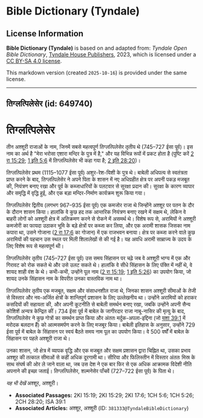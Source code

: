 # Bible Dictionary (Tyndale)

## License Information

**Bible Dictionary (Tyndale)** is based on and adapted from: _Tyndale Open Bible Dictionary_, [Tyndale House Publishers](https://tyndaleopenresources.com/), 2023, which is licensed under a [CC BY-SA 4.0 license](https://creativecommons.org/licenses/by-sa/4.0/legalcode.en).

This markdown version (created `2025-10-16`) is provided under the same license.



--------------------------------

## तिग्लत्पिलेसेर (id: 649740)

तिग्लत्पिलेसेर
==============

तीन अश्शूरी राजाओं के नाम, जिनमें सबसे महत्वपूर्ण तिग्लत्पिलेसेर तृतीय थे (745–727 ईसा पूर्व)। इस नाम का अर्थ है "मेरा भरोसा एशारा मन्दिर के पुत्र में है," और यह विभिन्न रूपों में प्रकट होता है (पुष्टि करें [2 रा 15:29](https://ref.ly/2Kgs15:29); [1 इति 5:6](https://ref.ly/1Chr5:6) में तिग्लत्पिलेसेर भी कहा गया है; [2 इति 28:20](https://ref.ly/2Chr28:20))।

तिग्लत्पिलेसेर प्रथम (1115–1077 ईसा पूर्व) अशुर\-रेश\-यिशी के पुत्र थे। बाबेली अधिपत्य से स्वतंत्रता प्राप्त करने के बाद, तिग्लत्पिलेसेर ने अपने पिता के शासन में नए अधिग्रहीत क्षेत्र पर अपनी पकड़ मजबूत की, नियंत्रण बनाए रखा और पूर्व के कब्जाधारियों के पलटवार से सुरक्षा प्रदान की। सुरक्षा के कारण व्यापार और समृद्धि में वृद्धि हुई, और एक बड़ा मन्दिर\-निर्माण कार्यक्रम शुरू किया गया।

तिग्लत्पिलेसेर द्वितीय (लगभग 967–935 ईसा पूर्व) एक कमजोर राजा थे जिन्होंने अश्शूर पर पतन के दौर के दौरान शासन किया। हालांकि वे कुछ हद तक आन्तरिक नियंत्रण बनाए रखने में सक्षम थे, लेकिन वे बाहरी लोगों को अश्शूरी क्षेत्र में अतिक्रमण करने से रोकने में असमर्थ थे। विशेष रूप से, अरामियों ने अश्शूरी कमजोरी का फायदा उठाकर भूमि के बड़े क्षेत्रों पर कब्जा कर लिया, और एक अरामी शासक जिसका नाम कपारा था, उसने गोजाना ([2 रा 17:6](https://ref.ly/2Kgs17:6) का गोजान) में एक राजभवन बनाया। क्षेत्र पर कब्जा करने वाले कुछ अरामियों की पहचान उस स्थल पर मिली शिलालेखों से की गई है। यह अवधि अरामी साम्राज्य के उदय के लिए विशेष रूप से महत्वपूर्ण थी।

तिग्लत्पिलेसेर तृतीय (745–727 ईसा पूर्व) उस समय सिंहासन पर चढ़े जब वे अश्शूरी भाग्य में एक और गिरावट को रोक सकते थे और उसे उलट सकते थे। हालांकि वे सीधे सिंहासन के लिए पंक्ति में नहीं थे, वे शायद शाही वंश के थे। कभी\-कभी, उन्होंने पूल नाम ([2 रा 15:19](https://ref.ly/2Kgs15:19); [1 इति 5:26](https://ref.ly/1Chr5:26)) का उपयोग किया, जो शायद उनके सिंहासन नाम के विपरीत उनका वास्तविक नाम था।

तिग्लत्पिलेसेर तृतीय एक मजबूत, सक्षम और संसाधनशील राजा थे, जिनका शासन अश्शूरी सीमाओं के तेजी से विस्तार और नव\-अर्जित क्षेत्रों के शान्तिपूर्ण प्रशासन के लिए उल्लेखनीय था। उन्होंने अरामियों को हराकर कसदियों की सहायता की, और अपनी कूटनीति से बाबेली समर्थन बनाए रखा, जबकि उन्होंने अपनी सैन्य कोशिशें अन्यत्र केन्द्रित कीं। 734 ईसा पूर्व में बाबेल के जागीरदार राजा नाबू\-नासिर की मृत्यु के बाद, तिग्लत्पिलेसेर ने कुछ गोत्रों का समर्थन प्राप्त किया और अंततः मर्दुक\-अपला\-इद्दिना (जो [यशा 39:1](https://ref.ly/Isa39:1) में मरोदक बलदान हैं) को आत्मसमर्पण करने के लिए मजबूर किया। बाबेली इतिहास के अनुसार, उन्होंने 729 ईसा पूर्व में बाबेल के सिंहासन पर स्वयं बैठते समय नाम पूल का उपयोग किया। वे 500 वर्षों में बाबेल के सिंहासन पर पहले अश्शूरी राजा थे।

उनका शासन, जो क्षेत्र में व्यापक वृद्धि और एक मजबूत और सक्षम प्रशासन द्वारा चिह्नित था, उसका प्रभाव अश्शूर की तत्काल सीमाओं से कहीं अधिक दूरगामी था। सीरिया और फिलिस्तीन में विस्तार अंततः मिस्र के साथ संघर्ष की ओर ले जाने वाला था, जब उस देश ने एक बार फिर से एक अधिक आक्रामक विदेशी नीति अपनाने की इच्छा जताई। तिग्लत्पिलेसेर, शल्मनेसेर पाँचवें (727–722 ईसा पूर्व) के पिता थे।

*यह भी देखें* अश्शूर, अश्शूरी।

* **Associated Passages:** 2KI 15:19; 2KI 15:29; 2KI 17:6; 1CH 5:6; 1CH 5:26; 2CH 28:20; ISA 39:1
* **Associated Articles:** अश्शूर, अश्शूरी (ID: `381333@TyndaleBibleDictionary`)

